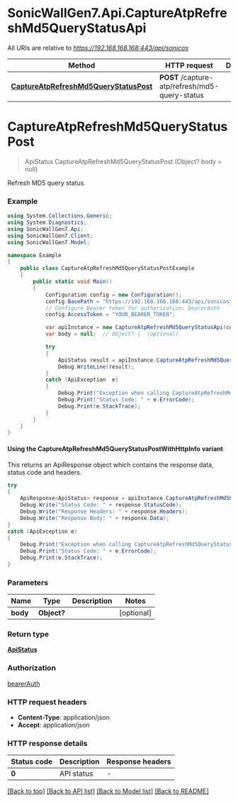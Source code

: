 # SonicWallGen7.Api.CaptureAtpRefreshMd5QueryStatusApi

All URIs are relative to *https://192.168.168.168:443/api/sonicos*

| Method | HTTP request | Description |
|--------|--------------|-------------|
| [**CaptureAtpRefreshMd5QueryStatusPost**](CaptureAtpRefreshMd5QueryStatusApi.md#captureatprefreshmd5querystatuspost) | **POST** /capture-atp/refresh/md5-query-status |  |

<a id="captureatprefreshmd5querystatuspost"></a>
# **CaptureAtpRefreshMd5QueryStatusPost**
> ApiStatus CaptureAtpRefreshMd5QueryStatusPost (Object? body = null)



Refresh MD5 query status.

### Example
```csharp
using System.Collections.Generic;
using System.Diagnostics;
using SonicWallGen7.Api;
using SonicWallGen7.Client;
using SonicWallGen7.Model;

namespace Example
{
    public class CaptureAtpRefreshMd5QueryStatusPostExample
    {
        public static void Main()
        {
            Configuration config = new Configuration();
            config.BasePath = "https://192.168.168.168:443/api/sonicos";
            // Configure Bearer token for authorization: bearerAuth
            config.AccessToken = "YOUR_BEARER_TOKEN";

            var apiInstance = new CaptureAtpRefreshMd5QueryStatusApi(config);
            var body = null;  // Object? |  (optional) 

            try
            {
                ApiStatus result = apiInstance.CaptureAtpRefreshMd5QueryStatusPost(body);
                Debug.WriteLine(result);
            }
            catch (ApiException  e)
            {
                Debug.Print("Exception when calling CaptureAtpRefreshMd5QueryStatusApi.CaptureAtpRefreshMd5QueryStatusPost: " + e.Message);
                Debug.Print("Status Code: " + e.ErrorCode);
                Debug.Print(e.StackTrace);
            }
        }
    }
}
```

#### Using the CaptureAtpRefreshMd5QueryStatusPostWithHttpInfo variant
This returns an ApiResponse object which contains the response data, status code and headers.

```csharp
try
{
    ApiResponse<ApiStatus> response = apiInstance.CaptureAtpRefreshMd5QueryStatusPostWithHttpInfo(body);
    Debug.Write("Status Code: " + response.StatusCode);
    Debug.Write("Response Headers: " + response.Headers);
    Debug.Write("Response Body: " + response.Data);
}
catch (ApiException e)
{
    Debug.Print("Exception when calling CaptureAtpRefreshMd5QueryStatusApi.CaptureAtpRefreshMd5QueryStatusPostWithHttpInfo: " + e.Message);
    Debug.Print("Status Code: " + e.ErrorCode);
    Debug.Print(e.StackTrace);
}
```

### Parameters

| Name | Type | Description | Notes |
|------|------|-------------|-------|
| **body** | **Object?** |  | [optional]  |

### Return type

[**ApiStatus**](ApiStatus.md)

### Authorization

[bearerAuth](../README.md#bearerAuth)

### HTTP request headers

 - **Content-Type**: application/json
 - **Accept**: application/json


### HTTP response details
| Status code | Description | Response headers |
|-------------|-------------|------------------|
| **0** | API status |  -  |

[[Back to top]](#) [[Back to API list]](../README.md#documentation-for-api-endpoints) [[Back to Model list]](../README.md#documentation-for-models) [[Back to README]](../README.md)

